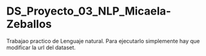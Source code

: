 # DS_Proyecto_03_NLP_Micaela-Zeballos
Trabajao practico de Lenguaje natural. 
Para ejecutarlo simplemente hay que modificar la url del dataset. 
